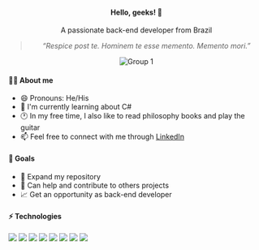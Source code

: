 <div align="center">

<h4>Hello, geeks! 👋</h4>

<p>A passionate back-end developer from Brazil</p>

>*“Respice post te. Hominem te esse memento. Memento mori.”*

![Group 1](https://user-images.githubusercontent.com/81364355/185987316-4fcb8951-cf82-461c-9828-b42c018dbf1c.png)
</div>

#### 👨‍💻 About me

- 😄 Pronouns: He/His 
- 🌱 I'm currently learning about C# 
- 🕐 In my free time, I also like to read philosophy books and play the guitar
- 📫 Feel free to connect with me through [LinkedIn](https://www.linkedin.com/in/wilsonsdr/)


#### 🎯 Goals 

- 📂 Expand my repository
- 🤝 Can help and contribute to others projects
- 📈 Get an opportunity as back-end developer

#### ⚡ Technologies

<div>
 <img src="https://img.shields.io/badge/JavaScript-323330?style=for-the-badge&logo=javascript&logoColor=F7DF1E">
 <img src="https://img.shields.io/badge/Tailwind_CSS-38B2AC?style=for-the-badge&logo=tailwind-css&logoColor=white">
 <img src="https://img.shields.io/badge/React-20232A?style=for-the-badge&logo=react&logoColor=61DAFB">
 <img src="https://img.shields.io/badge/TypeScript-007ACC?style=for-the-badge&logo=typescript&logoColor=white">
 <img src="https://img.shields.io/badge/C%23-239120?style=for-the-badge&logo=c-sharp&logoColor=white">
 <img src="https://img.shields.io/badge/.NET-512BD4?style=for-the-badge&logo=dotnet&logoColor=white">
 <img src="https://img.shields.io/badge/MySQL-005C84?style=for-the-badge&logo=mysql&logoColor=white">
 <img src="https://img.shields.io/badge/MongoDB-4EA94B?style=for-the-badge&logo=mongodb&logoColor=white">
</div>
